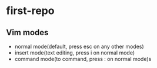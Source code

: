 # first-repo

## Vim modes

- normal mode(default, press esc on any other modes)
- insert mode(text editing, press i on normal mode)
- command mode(to command, press : on normal mode)s
